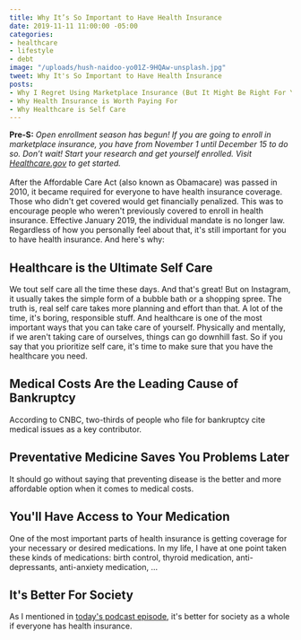 ```yaml
---
title: Why It’s So Important to Have Health Insurance
date: 2019-11-11 11:00:00 -05:00
categories:
- healthcare
- lifestyle
- debt
image: "/uploads/hush-naidoo-yo01Z-9HQAw-unsplash.jpg"
tweet: Why It's So Important to Have Health Insurance
posts:
- Why I Regret Using Marketplace Insurance (But It Might Be Right For You)
- Why Health Insurance is Worth Paying For
- Why Healthcare is Self Care
---
```


**Pre-S:** *Open enrollment season has begun! If you are going to enroll in marketplace insurance, you have from November 1 until December 15 to do so. Don’t wait! Start your research and get yourself enrolled. Visit [Healthcare.gov](http://www.healthcare.gov) to get started.*\
\
After the Affordable Care Act (also known as Obamacare) was passed in 2010, it became required for everyone to have health insurance coverage. Those who didn't get covered would get financially penalized. This was to encourage people who weren't previously covered to enroll in health insurance. Effective January 2019, the individual mandate is no longer law. Regardless of how you personally feel about that, it's still important for you to have health insurance. And here's why:

## Healthcare is the Ultimate Self Care

We tout self care all the time these days. And that's great! But on Instagram, it usually takes the simple form of a bubble bath or a shopping spree. The truth is, real self care takes more planning and effort than that. A lot of the time, it's boring, responsible stuff. And healthcare is one of the most important ways that you can take care of yourself. Physically and mentally, if we aren't taking care of ourselves, things can go downhill fast. So if you say that you prioritize self care, it's time to make sure that you have the healthcare you need.

## Medical Costs Are the Leading Cause of Bankruptcy

According to CNBC, two-thirds of people who file for bankruptcy cite medical issues as a key contributor. 

## Preventative Medicine Saves You Problems Later

It should go without saying that preventing disease is the better and more affordable option when it comes to medical costs.

## You'll Have Access to Your Medication

One of the most important parts of health insurance is getting coverage for your necessary or desired medications. In my life, I have at one point taken these kinds of medications: birth control, thyroid medication, anti-depressants, anti-anxiety medication, ...

## It's Better For Society

As I mentioned in [today's podcast episode](www.maggiegermano.com/podcast/why-its-so-important-to-have-health-insurance/), it's better for society as a whole if everyone has health insurance.